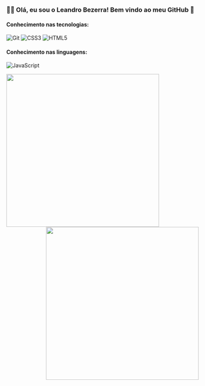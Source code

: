 ### :man_technologist: Olá, eu sou o Leandro Bezerra! Bem vindo ao meu GitHub 👋 

#### Conhecimento nas tecnologias:
![Git](https://img.shields.io/badge/-Git-222222?style=flat&logo=git&logoColor=F05032)
![CSS3](https://img.shields.io/badge/-CSS3-000000?style=flat&logo=css3)
![HTML5](https://img.shields.io/badge/-HTML5-000000?style=flat&logo=html5)

#### Conhecimento nas linguagens:

![JavaScript](https://img.shields.io/badge/-JavaScript-000000?style=flat&logo=javascript)

<img align="left"  width="400px" src="https://github-readme-stats.vercel.app/api/top-langs/?username=Leandro-Bezerra-Santos&layout=compact&theme=vision-friendly-dark" />
 <img align="right" width="400px" src="https://github-readme-stats.vercel.app/api?username=Leandro-Bezerra-Santos&show_icons=true,css&layout=compact&theme=vision-friendly-dark" />


<!--
**Leandro-Bezerra-Santos/Leandro-Bezerra-Santos** is a ✨ _special_ ✨ repository because its `README.md` (this file) appears on your GitHub profile.

Here are some ideas to get you started:

- 🔭 I’m currently working on ...
- 🌱 I’m currently learning ...
- 👯 I’m looking to collaborate on ...
- 🤔 I’m looking for help with ...
- 💬 Ask me about ...
- 📫 How to reach me: ...
- 😄 Pronouns: ...
- ⚡ Fun fact: ...
-->
